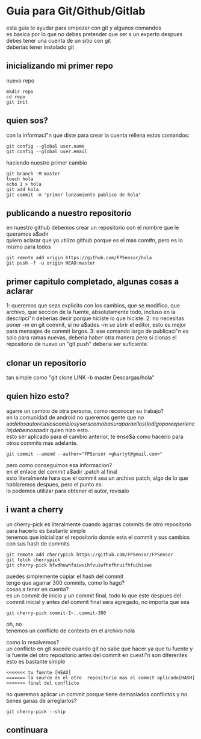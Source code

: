 # Guia para Git/Github/Gitlab

esta guia te ayudar  para empezar con git y algunos comandos    
es basica por lo que no debes pretender que ser s un experto despues    
debes tener una cuenta de un sitio con git    
deberias tener instalado git     

## inicializando mi primer repo

nuevo repo    

```
mkdir repo
cd repo
git init
```

## quien sos?

con la informaci"n que diste para crear la cuenta rellena estos comandos:    

```
git config --global user.name
git config --global user.email
```

haciendo nuestro primer cambio

```
git branch -M master
touch hola
echo 1 > hola
git add hola
git commit -m "primer lanzamiento publico de hola"
```

## publicando a nuestro repositorio

en nuestro github debemos crear un repositorio con el nombre que le queramos a$adir    
quiero aclarar que yo utilizo github porque es el mas com#n, pero es lo mismo para todos     

```
git remote add origin https://github.com/FPSensor/hola
git push -f -u origin HEAD:master
```

## primer capitulo completado, algunas cosas a aclarar

1: queremos que seas explicito con los cambios, que se modifico, que archivo, que seccion de la fuente, absolutamente todo, incluso en la descripci"n deberias decir porque hiciste lo que hiciste.
2: no necesitas poner -m en git commit, si no a$ades -m se abrir  el editor, esto es mejor para mensajes de commit largos.
3: ese comando largo de publicaci"n es solo para ramas nuevas, deberia haber otra manera pero si clonas el repositorio de nuevo un "git push" deberia ser suficiente.

## clonar un repositorio

tan simple como "git clone LINK -b master Descargas/hola"    

## quien hizo esto?

agarre un cambio de otra persona, como reconocer su trabajo?    
en la comunidad de android no queremos gente que no a$ade los autores a los cambios y ser s como basura para ellos (lo digo por experiencia)     
debemos a$adir quien hizo esto.    
esto ser  aplicado para el cambio anterior, te ense$a como hacerlo para otros commits mas adelante.    

```
git commit --amend --author="FPSensor <gkartyt@gmail.com>"
```

pero como conseguimos esa informacion?    
en el enlace del commit a$adir .patch al final    
esto literalmente hara que el commit sea un archivo patch, algo de lo que hablaremos despues, pero el punto es:    
lo podemos utilizar para obtener el autor, revisalo    

## i want a cherry

un cherry-pick es literalmente cuando agarras commits de otro repositorio    
para hacerlo es bastante simple    
tenemos que inicializar el repositorio donde esta el commit y sus cambios con sus hash de commits    

```
git remote add cherrypick https://github.com/FPSensor/FPSensor
git fetch cherrypick
git cherry-pick hfwdhuwhfuiwuihfvuiwfhefhruifhfuihiuwe
```

puedes simplemente copiar el hash del commit    
tengo que agarrar 300 commits, como lo hago?    
cosas a tener en cuenta?    
es un commit de inicio y un commit final, todo lo que este despues del commit inicial y antes del commit final sera agregado, no importa que sea     

```
git cherry-pick commit-1~..commit-300
```

oh, no    
tenemos un conflicto de contexto en el archivo hola     

como lo resolvemos?     
un conflicto en git sucede cuando git no sabe que hacer ya que tu fuente y la fuente del otro repositorio antes del commit en cuesti"n son diferentes     
esto es bastante simple     

```
<<<<<<< tu fuente [HEAD]
======= la source de el otro  repositorio mas el commit aplicado[HASH]
>>>>>>> final del conflicto
```

no queremos aplicar un commit porque tiene demasiados conflictos y no tienes ganas de arreglarlos?    

```
git cherry-pick --ship
```

## continuara
